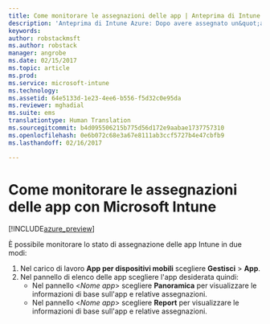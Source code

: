 ```yaml
---
title: Come monitorare le assegnazioni delle app | Anteprima di Intune in Azure | Documentazione Microsoft
description: 'Anteprima di Intune Azure: Dopo avere assegnato un&quot;app agli utenti o ai dispositivi, usare queste informazioni per monitorarne lo stato.'
keywords: 
author: robstackmsft
ms.author: robstack
manager: angrobe
ms.date: 02/15/2017
ms.topic: article
ms.prod: 
ms.service: microsoft-intune
ms.technology: 
ms.assetid: 64e5133d-1e23-4ee6-b556-f5d32c0e95da
ms.reviewer: mghadial
ms.suite: ems
translationtype: Human Translation
ms.sourcegitcommit: b4d095506215b775d56d172e9aabae1737757310
ms.openlocfilehash: 0e6b072c68e3a67e8111ab3ccf5727b4e47cbfb9
ms.lasthandoff: 02/16/2017

---
```


# <a name="how-to-monitor-app-assignments-with-microsoft-intune"></a>Come monitorare le assegnazioni delle app con Microsoft Intune

[!INCLUDE[azure_preview](../includes/azure_preview.md)]

È possibile monitorare lo stato di assegnazione delle app Intune in due modi:

1. Nel carico di lavoro **App per dispositivi mobili** scegliere **Gestisci** > **App**.
2. Nel pannello di elenco delle app scegliere l'app desiderata quindi:
    - Nel pannello <*Nome app*> scegliere **Panoramica** per visualizzare le informazioni di base sull'app e relative assegnazioni.
    - Nel pannello <*Nome app*> scegliere **Report** per visualizzare le informazioni di base sull'app e relative assegnazioni.

